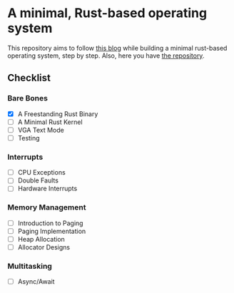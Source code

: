 # A minimal, Rust-based operating system

This repository aims to follow [this blog](https://os.phil-opp.com/) while building a minimal rust-based operating system, step by step.
Also, here you have [the repository](https://github.com/phil-opp/blog_os).

## Checklist

### Bare Bones
- [x] A Freestanding Rust Binary
- [ ] A Minimal Rust Kernel
- [ ] VGA Text Mode
- [ ] Testing
  
### Interrupts
- [ ] CPU Exceptions
- [ ] Double Faults
- [ ] Hardware Interrupts

### Memory Management
- [ ] Introduction to Paging
- [ ] Paging Implementation
- [ ] Heap Allocation
- [ ] Allocator Designs

### Multitasking
- [ ] Async/Await